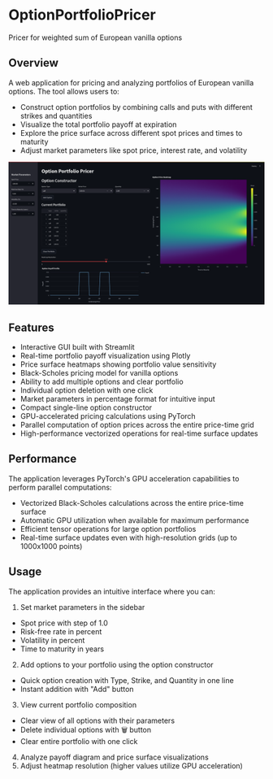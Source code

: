 # OptionPortfolioPricer
Pricer for weighted sum of European vanilla options

## Overview
A web application for pricing and analyzing portfolios of European vanilla options. The tool allows users to:

- Construct option portfolios by combining calls and puts with different strikes and quantities
- Visualize the total portfolio payoff at expiration
- Explore the price surface across different spot prices and times to maturity
- Adjust market parameters like spot price, interest rate, and volatility

![usage](image.png)

## Features
- Interactive GUI built with Streamlit
- Real-time portfolio payoff visualization using Plotly
- Price surface heatmaps showing portfolio value sensitivity
- Black-Scholes pricing model for vanilla options
- Ability to add multiple options and clear portfolio
- Individual option deletion with one click
- Market parameters in percentage format for intuitive input
- Compact single-line option constructor
- GPU-accelerated pricing calculations using PyTorch
- Parallel computation of option prices across the entire price-time grid
- High-performance vectorized operations for real-time surface updates

## Performance
The application leverages PyTorch's GPU acceleration capabilities to perform parallel computations:
- Vectorized Black-Scholes calculations across the entire price-time surface
- Automatic GPU utilization when available for maximum performance
- Efficient tensor operations for large option portfolios
- Real-time surface updates even with high-resolution grids (up to 1000x1000 points)

## Usage
The application provides an intuitive interface where you can:
1. Set market parameters in the sidebar
- Spot price with step of 1.0
- Risk-free rate in percent
- Volatility in percent
- Time to maturity in years
2. Add options to your portfolio using the option constructor
- Quick option creation with Type, Strike, and Quantity in one line
- Instant addition with "Add" button
3. View current portfolio composition
- Clear view of all options with their parameters
- Delete individual options with 🗑️ button
- Clear entire portfolio with one click
4. Analyze payoff diagram and price surface visualizations
5. Adjust heatmap resolution (higher values utilize GPU acceleration)
